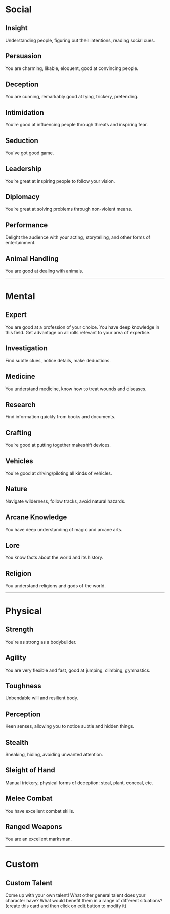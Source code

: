 # Social
## Insight
Understanding people, figuring out their intentions, reading social cues.

## Persuasion
You are charming, likable, eloquent, good at convincing people.

## Deception
You are cunning, remarkably good at lying, trickery, pretending.

## Intimidation
You’re good at influencing people through threats and inspiring fear.

## Seduction
You've got good game.

## Leadership
You’re great at inspiring people to follow your vision.

## Diplomacy
You’re great at solving problems through non-violent means.

## Performance
Delight the audience with your acting, storytelling, and other forms of entertainment.

## Animal Handling
You are good at dealing with animals.

---

# Mental
## Expert
You are good at a profession of your choice. You have deep knowledge in this field. Get advantage on all rolls relevant to your area of expertise.

## Investigation
Find subtle clues, notice details, make deductions.

## Medicine
You understand medicine, know how to treat wounds and diseases.

## Research
Find information quickly from books and documents.

## Crafting
You’re good at putting together makeshift devices.

## Vehicles
You're good at driving/piloting all kinds of vehicles.

## Nature
Navigate wilderness, follow tracks, avoid natural hazards.

## Arcane Knowledge
You have deep understanding of magic and arcane arts.

## Lore
You know facts about the world and its history.

## Religion
You understand religions and gods of the world.


---

# Physical
## Strength
You're as strong as a bodybuilder. 

## Agility
You are very flexible and fast, good at jumping, climbing, gymnastics.

## Toughness
Unbendable will and resilient body.

## Perception
Keen senses, allowing you to notice subtle and hidden things.

## Stealth
Sneaking, hiding, avoiding unwanted attention.

## Sleight of Hand
Manual trickery, physical forms of deception: steal, plant, conceal, etc.

## Melee Combat
You have excellent combat skills.

## Ranged Weapons
You are an excellent marksman.

---

# Custom
## Custom Talent
Come up with your own talent! What other general talent does your character have? What would benefit them in a range of different situations? (create this card and then click on edit button to modify it)
